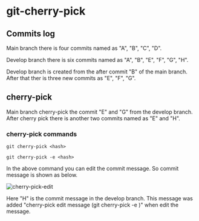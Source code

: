 # git-cherry-pick

## Commits log

Main branch there is four commits named as "A", "B", "C", "D".

Develop branch there is six commits named as "A", "B", "E", "F", "G", "H".

Develop branch is created from the after commit "B" of the main branch. After that ther is three new commits as "E", "F", "G".

## cherry-pick

Main branch cherry-pick the commit "E" and "G" from the develop branch.
After cherry pick there is another two commits named as "E" and "H".

### cherry-pick commands

```git cherry-pick <hash>```

```git cherry-pick -e <hash>```

In the above command you can edit the commit message. So commit message is shown as below.

![cherry-pick-edit](https://user-images.githubusercontent.com/52546856/215348576-161ae805-9e27-45ac-8eef-7166ac4b5cb8.png)

Here "H" is the commit message in the develop branch. This message was added "cherry-pick edit message (git cherry-pick -e <hash>)" when edit the message.
